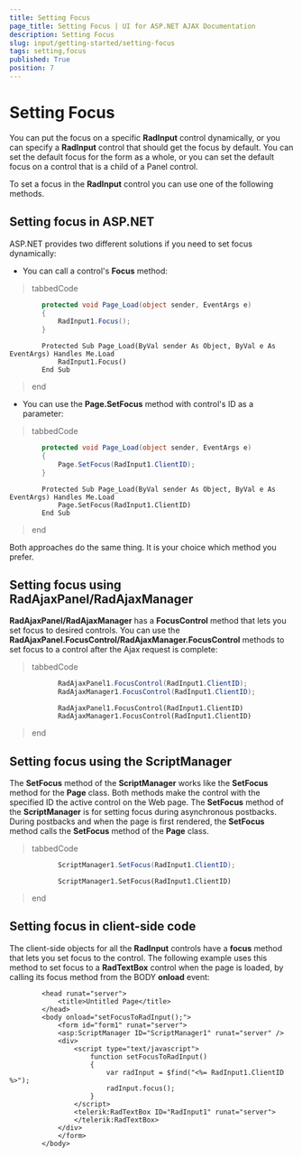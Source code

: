 ```yaml
---
title: Setting Focus
page_title: Setting Focus | UI for ASP.NET AJAX Documentation
description: Setting Focus
slug: input/getting-started/setting-focus
tags: setting,focus
published: True
position: 7
---
```


# Setting Focus



You can put the focus on a specific __RadInput__ control dynamically, or you can specify a __RadInput__ control that should get the focus by default. You can set the default focus for the form as a whole, or you can set the default focus on a control that is a child of a Panel control.

To set a focus in the __RadInput__ control you can use one of the following methods.

## Setting focus in ASP.NET

ASP.NET provides two different solutions if you need to set focus dynamically:

* You can call a control's __Focus__ method:

>tabbedCode

````C#
	    protected void Page_Load(object sender, EventArgs e)
	    {
	        RadInput1.Focus();
	    }
````
````VB.NET
	    Protected Sub Page_Load(ByVal sender As Object, ByVal e As EventArgs) Handles Me.Load
	        RadInput1.Focus()
	    End Sub
````
>end

* You can use the __Page.SetFocus__ method with control's ID as a parameter:

>tabbedCode

````C#
	    protected void Page_Load(object sender, EventArgs e)
	    {
	        Page.SetFocus(RadInput1.ClientID);
	    }
````
````VB.NET
	    Protected Sub Page_Load(ByVal sender As Object, ByVal e As EventArgs) Handles Me.Load
	        Page.SetFocus(RadInput1.ClientID)
	    End Sub
````
>end

Both approaches do the same thing. It is your choice which method you prefer.

## Setting focus using RadAjaxPanel/RadAjaxManager

__RadAjaxPanel/RadAjaxManager__ has a __FocusControl__ method that lets you set focus to desired controls. You can use the __RadAjaxPanel.FocusControl/RadAjaxManager.FocusControl__ methods to set focus to a control after the Ajax request is complete:

>tabbedCode

````C#
	        RadAjaxPanel1.FocusControl(RadInput1.ClientID);
	        RadAjaxManager1.FocusControl(RadInput1.ClientID); 
````
````VB.NET
	        RadAjaxPanel1.FocusControl(RadInput1.ClientID)
	        RadAjaxManager1.FocusControl(RadInput1.ClientID)
````
>end

## Setting focus using the ScriptManager

The __SetFocus__ method of the __ScriptManager__ works like the __SetFocus__ method for the __Page__ class. Both methods make the control with the specified ID the active control on the Web page. The __SetFocus__ method of the __ScriptManager__ is for setting focus during asynchronous postbacks. During postbacks and when the page is first rendered, the __SetFocus__ method calls the __SetFocus__ method of the __Page__ class.

>tabbedCode

````C#
	        ScriptManager1.SetFocus(RadInput1.ClientID); 
````
````VB.NET
	        ScriptManager1.SetFocus(RadInput1.ClientID)
````
>end

## Setting focus in client-side code

The client-side objects for all the __RadInput__ controls have a __focus__ method that lets you set focus to the control. The following example uses this method to set focus to a __RadTextBox__ control when the page is loaded, by calling its focus method from the BODY __onload__ event:

````ASPNET
	    <head runat="server">
	        <title>Untitled Page</title>
	    </head>
	    <body onload="setFocusToRadInput();">
	        <form id="form1" runat="server">
	        <asp:ScriptManager ID="ScriptManager1" runat="server" />
	        <div>
	            <script type="text/javascript">
	                function setFocusToRadInput()
	                {
	                    var radInput = $find("<%= RadInput1.ClientID %>"); 
	                    radInput.focus();
	                }  
	            </script>
	            <telerik:RadTextBox ID="RadInput1" runat="server">
	            </telerik:RadTextBox>
	        </div>
	        </form>
	    </body>
````



